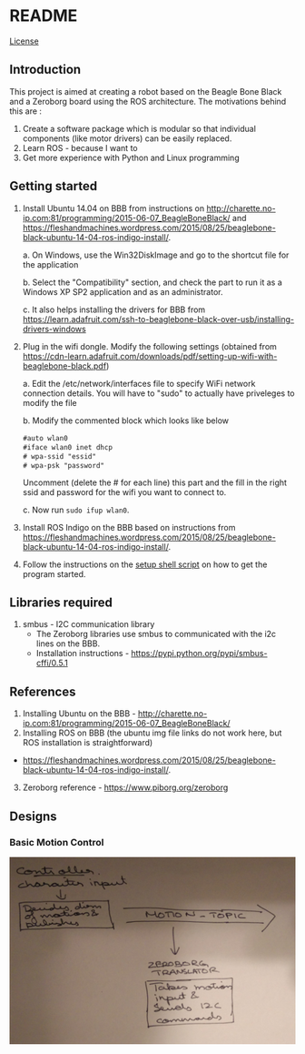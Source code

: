 # README

[License](LICENSE)

## Introduction
This project is aimed at creating a robot based on the Beagle Bone Black and a Zeroborg board using the ROS
architecture. The motivations behind this are :

1. Create a software package which is modular so that individual components (like motor drivers) can be easily
replaced.
2. Learn ROS - because I want to
3. Get more experience with Python and Linux programming

## Getting started

1. Install Ubuntu 14.04 on BBB  from instructions on http://charette.no-ip.com:81/programming/2015-06-07_BeagleBoneBlack/
and https://fleshandmachines.wordpress.com/2015/08/25/beaglebone-black-ubuntu-14-04-ros-indigo-install/.

    a. On Windows, use the Win32DiskImage and go to the shortcut file for the application

    b. Select the "Compatibility" section, and check the part to run it
    as a Windows XP SP2 application and as an administrator.

    c. It also helps installing the drivers for BBB from https://learn.adafruit.com/ssh-to-beaglebone-black-over-usb/installing-drivers-windows

2. Plug in the wifi dongle. Modify the following settings (obtained from
https://cdn-learn.adafruit.com/downloads/pdf/setting-up-wifi-with-beaglebone-black.pdf)

    a. Edit the /etc/network/interfaces file to specify WiFi network connection details.
    You will have to "sudo" to actually have priveleges to modify the file

    b. Modify the commented block which looks like below
    ```
    #auto wlan0
    #iface wlan0 inet dhcp
    # wpa-ssid "essid"
    # wpa-psk "password"
    ```
    Uncomment (delete the # for each line) this part and the fill in the
    right ssid and password for the wifi you want to connect to.

    c. Now run `sudo ifup wlan0`.

3. Install ROS Indigo on the BBB based on instructions from https://fleshandmachines.wordpress.com/2015/08/25/beaglebone-black-ubuntu-14-04-ros-indigo-install/.
4. Follow the instructions on the [setup shell script](run_package.sh) on how to get the program started.

## Libraries required
1. smbus - I2C communication library
    - The Zeroborg libraries use smbus to communicated with the i2c lines on the BBB.
    - Installation instructions - https://pypi.python.org/pypi/smbus-cffi/0.5.1


## References

1. Installing Ubuntu on the BBB - http://charette.no-ip.com:81/programming/2015-06-07_BeagleBoneBlack/
2. Installing ROS on BBB (the ubuntu img file links do not work here, but ROS installation is straightforward)
- https://fleshandmachines.wordpress.com/2015/08/25/beaglebone-black-ubuntu-14-04-ros-indigo-install/.
3. Zeroborg reference - https://www.piborg.org/zeroborg

## Designs

### Basic Motion Control
![ROS Motion Control Structure](doc/basic-motion-design.jpg)